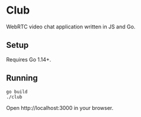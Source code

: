 # Club

WebRTC video chat application written in JS and Go.

## Setup

Requires Go 1.14+.

## Running

```
go build
./club
```

Open http://localhost:3000 in your browser.
